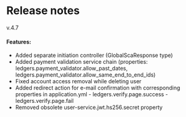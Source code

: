 # Release notes
v.4.7
#### Features:
* Added separate initiation controller (GlobalScaResponse type)
* Added payment validation service chain (properties: ledgers.payment_validator.allow_past_dates, ledgers.payment_validator.allow_same_end_to_end_ids)
* Fixed account access removal while deleting user
* Added redirect action for e-mail confirmation with corresponding properties in application.yml 
        - ledgers.verify.page.success
        - ledgers.verify.page.fail
* Removed obsolete user-service.jwt.hs256.secret property